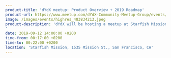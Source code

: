 ```yaml
---
product-title: 'dYdX meetup: Product Overview + 2019 Roadmap'
product-url: https://www.meetup.com/dYdX-Community-Meetup-Group/events/263839586/
image: /images/events/highres_483834213.jpeg
product-description: 'dYdX will be hosting a meetup at Starfish Mission to share a high-level overview of our most current product, a more technical dive into our protocol and our road map for 2019.
'  
date: 2019-09-12 14:00:00 +0200
time-from: 00:17:00 +0200
time-to: 00:22:00 +0200
location: 'Starfish Mission, 1535 Mission St., San Francisco, CA'
---
```

